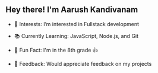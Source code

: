  ## Hey there! I'm Aarush Kandivanam

* 👀 Interests: I’m interested in Fullstack development

* 📚 Currently Learning: JavaScript, Node.js, and Git

* 👏 Fun Fact: I'm in the 8th grade 👍

* 💬 Feedback: Would appreciate feedback on my projects
<!---
babaarush/babaarush is a ✨ special ✨ repository because its `README.md` (this file) appears on your GitHub profile.
You can click the Preview link to take a look at your changes.
--->
